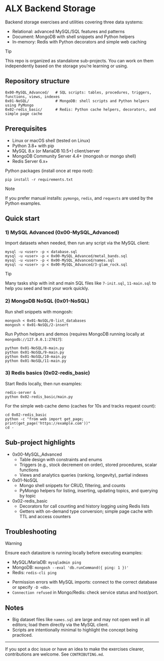 # ALX Backend Storage

Backend storage exercises and utilities covering three data systems:

- Relational: advanced MySQL/SQL features and patterns
- Document: MongoDB with shell snippets and Python helpers
- In-memory: Redis with Python decorators and simple web caching

> [!TIP]
> This repo is organized as standalone sub-projects. You can work on them independently based on the storage you’re learning or using.

## Repository structure

```
0x00-MySQL_Advanced/   # SQL scripts: tables, procedures, triggers, functions, views, indexes
0x01-NoSQL/            # MongoDB: shell scripts and Python helpers using PyMongo
0x02-redis_basic/      # Redis: Python cache helpers, decorators, and simple page cache
```

## Prerequisites

- Linux or macOS shell (tested on Linux)
- Python 3.8+ with pip
- MySQL 8.x (or MariaDB 10.5+) client/server
- MongoDB Community Server 4.4+ (mongosh or mongo shell)
- Redis Server 6.x+

Python packages (install once at repo root):

```
pip install -r requirements.txt
```

> [!NOTE]
> If you prefer manual installs: `pymongo`, `redis`, and `requests` are used by the Python examples.

## Quick start

### 1) MySQL Advanced (0x00-MySQL_Advanced)

Import datasets when needed, then run any script via the MySQL client:

```
mysql -u <user> -p < database.sql
mysql -u <user> -p < 0x00-MySQL_Advanced/metal_bands.sql
mysql -u <user> -p < 0x00-MySQL_Advanced/names.sql
mysql -u <user> -p < 0x00-MySQL_Advanced/3-glam_rock.sql
```

> [!TIP]
> Many tasks ship with init and main SQL files like `7-init.sql`, `11-main.sql` to help you seed and test your work quickly.

### 2) MongoDB NoSQL (0x01-NoSQL)

Run shell snippets with mongosh:

```
mongosh < 0x01-NoSQL/0-list_databases
mongosh < 0x01-NoSQL/2-insert
```

Run Python helpers and demos (requires MongoDB running locally at `mongodb://127.0.0.1:27017`):

```
python 0x01-NoSQL/8-main.py
python 0x01-NoSQL/9-main.py
python 0x01-NoSQL/10-main.py
python 0x01-NoSQL/11-main.py
```

### 3) Redis basics (0x02-redis_basic)

Start Redis locally, then run examples:

```
redis-server &
python 0x02-redis_basic/main.py
```

For the simple web cache demo (caches for 10s and tracks request count):

```
cd 0x02-redis_basic
python -c "from web import get_page; print(get_page('https://example.com'))"
cd -
```

## Sub-project highlights

- 0x00-MySQL_Advanced
  - Table design with constraints and enums
  - Triggers (e.g., stock decrement on order), stored procedures, scalar functions
  - Views and analytics queries (ranking, longevity), partial indexes
- 0x01-NoSQL
  - Mongo shell snippets for CRUD, filtering, and counts
  - PyMongo helpers for listing, inserting, updating topics, and querying by topic
- 0x02-redis_basic
  - Decorators for call counting and history logging using Redis lists
  - Getters with on-demand type conversion; simple page cache with TTL and access counters

## Troubleshooting

> [!WARNING]
> Ensure each datastore is running locally before executing examples:
>
> - MySQL/MariaDB: `mysqladmin ping`
> - MongoDB: `mongosh --eval 'db.runCommand({ ping: 1 })'`
> - Redis: `redis-cli ping`

- Permission errors with MySQL imports: connect to the correct database or specify `-D <db>`.
- `Connection refused` in Mongo/Redis: check service status and host/port.

## Notes

- Big dataset files like `names.sql` are large and may not open well in all editors; load them directly via the MySQL client.
- Scripts are intentionally minimal to highlight the concept being practiced.

---

If you spot a doc issue or have an idea to make the exercises clearer, contributions are welcome. See `CONTRIBUTING.md`.
